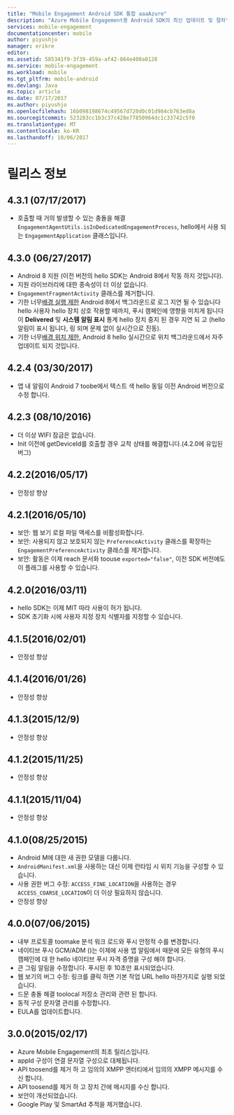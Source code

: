 ```yaml
---
title: "Mobile Engagement Android SDK 통합 aaaAzure"
description: "Azure Mobile Engagement용 Android SDK의 최신 업데이트 및 절차"
services: mobile-engagement
documentationcenter: mobile
author: piyushjo
manager: erikre
editor: 
ms.assetid: 585341f9-3f39-459a-af42-864e400a0128
ms.service: mobile-engagement
ms.workload: mobile
ms.tgt_pltfrm: mobile-android
ms.devlang: Java
ms.topic: article
ms.date: 07/17/2017
ms.author: piyushjo
ms.openlocfilehash: 16b098198674c49567d720d0c01d984cb763ed8a
ms.sourcegitcommit: 523283cc1b3c37c428e77850964dc1c33742c5f0
ms.translationtype: MT
ms.contentlocale: ko-KR
ms.lasthandoff: 10/06/2017
---
```

# <a name="release-notes"></a>릴리스 정보

## <a name="431-07172017"></a>4.3.1 (07/17/2017)
* 호출할 때 거의 발생할 수 있는 충돌을 해결 `EngagementAgentUtils.isInDedicatedEngagementProcess`, hello에서 사용 되는 `EngagementApplication` 클래스입니다.

## <a name="430-06272017"></a>4.3.0 (06/27/2017)
* Android 8 지원 (이전 버전의 hello SDK는 Android 8에서 작동 하지 것입니다).
* 지원 라이브러리에 대한 종속성이 더 이상 없습니다.
* `EngagementFragmentActivity` 클래스를 제거합니다.
* 기한 너무[배경 실행 제한](https://developer.android.com/preview/features/background.html) Android 8에서 백그라운드로 로그 지연 될 수 있습니다 hello 사용자 hello 장치 상호 작용할 때까지, 푸시 캠페인에 영향을 미치게 됩니다이 **Delivered** 및 **시스템 알림 표시** 통계 hello 장치 중지 된 경우 지연 되 고 (hello 알림이 표시 됩니다, 링 되며 문제 없이 실시간으로 진동).
* 기한 너무[배경 위치 제한](https://developer.android.com/preview/features/background-location-limits.html), Android 8 hello 실시간으로 위치 백그라운드에서 자주 업데이트 되지 것입니다.

## <a name="424-03302017"></a>4.2.4 (03/30/2017)
* 앱 내 알림이 Android 7 toobe에서 텍스트 색 hello 동일 이전 Android 버전으로 수정 합니다.

## <a name="423-08102016"></a>4.2.3 (08/10/2016)
* 더 이상 WIFI 잠금은 없습니다.
* Init 이전에 getDeviceId를 호출할 경우 교착 상태를 해결합니다.(4.2.0에 유입된 버그)

## <a name="422-05172016"></a>4.2.2(2016/05/17)
* 안정성 향상

## <a name="421-05102016"></a>4.2.1(2016/05/10)
* 보안: 웹 보기 로컬 파일 액세스를 비활성화합니다.
* 보안: 사용되지 않고 보호되지 않는 `PreferenceActivity` 클래스를 확장하는 `EngagementPreferenceActivity` 클래스를 제거합니다.
* 보안: 활동은 이제 reach 문서화 toouse `exported="false"`, 이전 SDK 버전에도이 플래그를 사용할 수 있습니다.

## <a name="420-03112016"></a>4.2.0(2016/03/11)
* hello SDK는 이제 MIT 따라 사용이 허가 됩니다.
* SDK 초기화 시에 사용자 지정 장치 식별자를 지정할 수 있습니다.

## <a name="415-02012016"></a>4.1.5(2016/02/01)
* 안정성 향상

## <a name="414-01262016"></a>4.1.4(2016/01/26)
* 안정성 향상

## <a name="413-1292015"></a>4.1.3(2015/12/9)
* 안정성 향상

## <a name="412-11252015"></a>4.1.2(2015/11/25)
* 안정성 향상

## <a name="411-11042015"></a>4.1.1(2015/11/04)
* 안정성 향상

## <a name="410-08252015"></a>4.1.0(08/25/2015)
* Android M에 대한 새 권한 모델을 다룹니다.
* `AndroidManifest.xml`을 사용하는 대신 이제 런타임 시 위치 기능을 구성할 수 있습니다.
* 사용 권한 버그 수정: `ACCESS_FINE_LOCATION`을 사용하는 경우 `ACCESS_COARSE_LOCATION`이 더 이상 필요하지 않습니다.
* 안정성 향상

## <a name="400-07062015"></a>4.0.0(07/06/2015)
* 내부 프로토콜 toomake 분석 워크 로드와 푸시 안정적 수를 변경합니다.
* 네이티브 푸시 GCM/ADM ()는 이제에 사용 앱 알림에서 때문에 모든 유형의 푸시 캠페인에 대 한 hello 네이티브 푸시 자격 증명을 구성 해야 합니다.
* 큰 그림 알림을 수정합니다. 푸시된 후 10초만 표시되었습니다.
* 웹 보기의 버그 수정: 링크를 클릭 하면 기본 작업 URL hello 마찬가지로 실행 되었습니다.
* 드문 충돌 해결 toolocal 저장소 관리와 관련 된 합니다.
* 동적 구성 문자열 관리를 수정합니다.
* EULA를 업데이트합니다.

## <a name="300-02172015"></a>3.0.0(2015/02/17)
* Azure Mobile Engagement의 최초 릴리스입니다.
* appId 구성이 연결 문자열 구성으로 대체됩니다.
* API toosend를 제거 하 고 임의의 XMPP 엔터티에서 임의의 XMPP 메시지를 수신 합니다.
* API toosend를 제거 하 고 장치 간에 메시지를 수신 합니다.
* 보안이 개선되었습니다.
* Google Play 및 SmartAd 추적을 제거했습니다.

